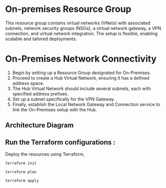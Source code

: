 # On-premises Resource Group
This resource group contains virtual networks (VNets) with associated subnets, network security groups (NSGs), a virtual network gateway, a VPN connection, and virtual network integration. The setup is flexible, enabling scalable and tailored deployments.

# On-Premises Network Connectivity

1. Begin by setting up a Resource Group designated for On-Premises.
2. Proceed to create a Hub Virtual Network, ensuring it has a defined address space.
3. The Hub Virtual Network should include several subnets, each with specified address prefixes.
4. Set up a subnet specifically for the VPN Gateway.
5. Finally, establish the Local Network Gateway and Connection service to link the On-Premises setup with the Hub.

## Architecture Diagram


## Run the Terraform configurations :
Deploy the resources using Terraform,
```
terraform init
```
```
terraform plan
```
```
terraform apply
```